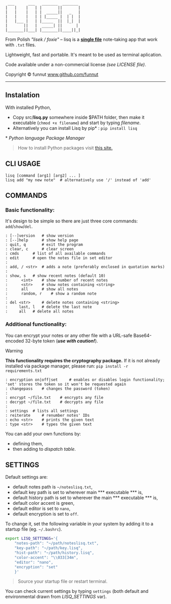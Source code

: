 ```
 ___      ___   _______  _______
|   |    |   | |       ||       |
|   |    |   | |  _____||   _   |
|   |    |   | | |_____ |  | |  |
|   |___ |   | |_____  ||  |_|  |
|       ||   |  _____| ||      |
|_______||___| |_______||____||_|
```

From Polish *"lisek / foxie"* – lisq is a [**single file**](https://github.com/funnut/Lisq/blob/main/src/lisq.py) note-taking app that work with `.txt` files.

Lightweight, fast and portable. It's meant to be used as terminal aplication.

Code available under a non-commercial license *(see LICENSE file)*.

Copyright © funnut www.github.com/funnut

---

## Instalation

With installed Python,

+ Copy src/**lisq.py** somewhere inside $PATH folder, then make it executable (`chmod +x filename`) and start by typing *filename*.
+ Alternatively you can install Lisq by pip* : `pip install lisq`

\* *Python language Package Manager*

> How to install Python packages visit [this site.](https://packaging.python.org/en/latest/tutorials/installing-packages/)

## CLI USAGE

```
lisq [command [arg1] [arg2] ... ]
lisq add "my new note"  # alternatively use '/' instead of 'add'
```

## COMMANDS

### Basic functionality:

It's design to be simple so there are just three core commands: `add`/`show`/`del`.

```
: [--]version   # show version
: [--]help      # show help page
: quit, q       # exit the program
: clear, c      # clear screen
: cmds      # list of all available commands
: edit      # open the notes file in set editor
:
: add, / <str>  # adds a note (preferably enclosed in quotation marks)
:
: show, s   # show recent notes (default 10)
:      <int>    # show number of recent notes
:      <str>    # show notes containing <string>
:      all      # show all notes
:      random, r    # show a random note
:
: del <str>     # delete notes containing <string>
:     last, l   # delete the last note
:     all   # delete all notes
```

### Additional functionality:

You can encrypt your notes or any other file with a URL-safe Base64-encoded 32-byte token (***use with caution!***).
> [!WARNING]
> **This functionality requires the cryptography package.** If it is not already installed via package manager, please run: `pip install -r requirements.txt`

```
: encryption on|off|set     # enables or disables login functionality; 'set' stores the token so it won't be requested again
: changepass    # changes the password (token)
:
: encrypt ~/file.txt    # encrypts any file
: decrypt ~/file.txt    # decrypts any file
:
: settings  # lists all settings
: reiterate     # renumber notes' IDs
: echo <str>    # prints the given text
: type <str>    # types the given text
```

You can add your own functions by:
   + defining them,
   + then adding to *dispatch table*.

## SETTINGS

Default settings are:
   + default notes path is `~/noteslisq.txt`,
   + default key path is set to wherever main *** executable *** is,
   + default history path is set to wherever the main *** executable *** is,
   + default color accent is green,
   + default editor is set to `nano`,
   + default encryption is set to `off`.

To change it, set the following variable in your system by adding it to a startup file (eg. `~/.bashrc`).

```bash
export LISQ_SETTINGS='{
    "notes-path": "~/path/noteslisq.txt",
    "key-path": "~/path/key.lisq",
    "hist-path": "~/path/history.lisq",
    "color-accent": "\\033[34m",
    "editor": "nano",
    "encryption": "set"
    }'
```

> Source your startup file or restart terminal.

You can check current settings by typing `settings` (both default and environmental drawn from *LISQ_SETTINGS* var).
